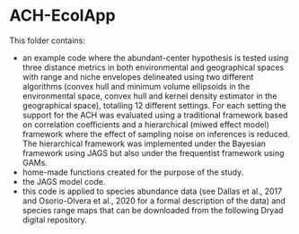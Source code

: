 # ACH-EcolApp

This folder contains:
- an example code where the abundant-center hypothesis is tested using three distance metrics in both environmental and geographical spaces with range and niche envelopes delineated using two different algorithms (convex hull and minimum volume ellipsoids in the environmental space, convex hull and kernel density estimator in the geographical space), totalling 12 different settings. For each setting the support for the ACH was evaluated using a traditional framework based on correlation coefficients and a hierarchical (miwed effect model) framework where the effect of sampling noise on inferences is reduced. The hierarchical framework was implemented under the Bayesian framework using JAGS but also under the frequentist framework using GAMs. 
- home-made functions created for the purpose of the study.
- the JAGS model code.
- this code is applied to species abundance data (see Dallas et al., 2017 and Osorio-Olvera et al., 2020 for a formal description of the data) and species range maps that can be downloaded from the following Dryad digital repository. 
